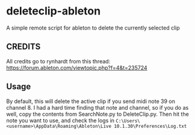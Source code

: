 # deleteclip-ableton
A simple remote script for ableton to delete the currently selected clip

## CREDITS
All credits go to rynhardt from this thread: https://forum.ableton.com/viewtopic.php?f=4&t=235724

## Usage
By default, this will delete the active clip if you send midi note 39 on channel 8. I had a hard time finding that note and channel, so if you do as well, copy the contents from SearchNote.py to DeleteClip.py. Then hit the note you want to use, and check the logs in `C:\Users\<username>\AppData\Roaming\Ableton\Live 10.1.30\Preferences\Log.txt`
